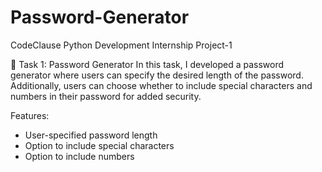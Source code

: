 # Password-Generator
CodeClause Python Development Internship Project-1

🔐 Task 1: Password Generator
In this task, I developed a password generator where users can specify the desired length of the password. Additionally, users can choose whether to include special characters and numbers in their password for added security.

Features:
- User-specified password length
- Option to include special characters
- Option to include numbers
